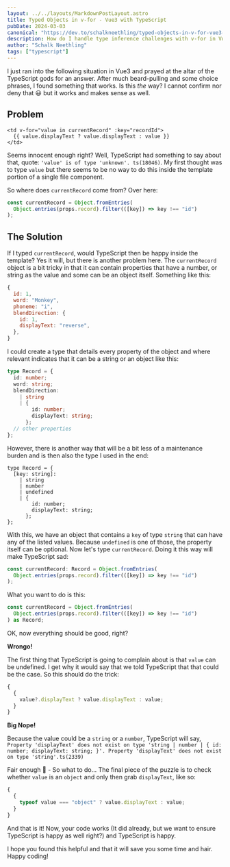 ```yaml
---
layout: ../../layouts/MarkdownPostLayout.astro
title: Typed Objects in v-for - Vue3 with TypeScript
pubDate: 2024-03-03
canonical: "https://dev.to/schalkneethling/typed-objects-in-v-for-vue3-with-typescript-6l8"
description: How do I handle type inference challenges with v-for in Vue 3 templates using TypeScript? Let's find out more.
author: "Schalk Neethling"
tags: ["typescript"]
---
```


I just ran into the following situation in Vue3 and prayed at the altar of the TypeScript gods for an answer. After much beard-pulling and some choice phrases, I found something that works. Is this _the_ way? I cannot confirm nor deny that 😃 but it works and makes sense as well.

## Problem

```vue
<td v-for="value in currentRecord" :key="recordId">
  {{ value.displayText ? value.displayText : value }}
</td>
```

Seems innocent enough right? Well, TypeScript had something to say about that, quote: `'value' is of type 'unknown'. ts(18046)`. My first thought was to type `value` but there seems to be no way to do this inside the template portion of a single file component.

So where does `currentRecord` come from? Over here:

```js
const currentRecord = Object.fromEntries(
  Object.entries(props.record).filter(([key]) => key !== "id")
);
```

## The Solution

If I typed `currentRecord`, would TypeScript then be happy inside the template? Yes it will, but there is another problem here. The `currentRecord` object is a bit tricky in that it can contain properties that have a number, or string as the value and some can be an object itself. Something like this:

```js
{
  id: 1,
  word: "Monkey",
  phoneme: "i",
  blendDirection: {
    id: 1,
    displayText: "reverse",
  },
}
```

I could create a type that details every property of the object and where relevant indicates that it can be a string or an object like this:

```ts
type Record = {
  id: number;
  word: string;
  blendDirection:
    | string
    | {
        id: number;
        displayText: string;
      };
  // other properties
};
```

However, there is another way that will be a bit less of a maintenance burden and is then also the type I used in the end:

```
type Record = {
  [key: string]:
    | string
    | number
    | undefined
    | {
        id: number;
        displayText: string;
      };
};
```

With this, we have an object that contains a `key` of type `string` that can have any of the listed values. Because `undefined` is one of those, the property itself can be optional. Now let's type `currentRecord`. Doing it this way will make TypeScript sad:

```ts
const currentRecord: Record = Object.fromEntries(
  Object.entries(props.record).filter(([key]) => key !== "id")
);
```

What you want to do is this:

```ts
const currentRecord = Object.fromEntries(
  Object.entries(props.record).filter(([key]) => key !== "id")
) as Record;
```

OK, now everything should be good, right?

**Wrongo!**

The first thing that TypeScript is going to complain about is that `value` can be undefined. I get why it would say that we told TypeScript that that could be the case. So this should do the trick:

```js
{
  {
    value?.displayText ? value.displayText : value;
  }
}
```

**Big Nope!**

Because the value could be a `string` or a `number`, TypeScript will say, `Property 'displayText' does not exist on type 'string | number | { id: number; displayText: string; }'.
  Property 'displayText' does not exist on type 'string'.ts(2339)`

Fair enough 🥺 - So what to do... The final piece of the puzzle is to check whether `value` is an `object` and only then grab `displayText`, like so:

```js
{
  {
    typeof value === "object" ? value.displayText : value;
  }
}
```

And that is it! Now, your code works (It did already, but we want to ensure TypeScript is happy as well right?) and TypeScript is happy.

I hope you found this helpful and that it will save you some time and hair. Happy coding!
